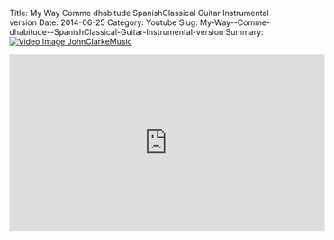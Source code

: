 Title: My Way  Comme dhabitude  SpanishClassical Guitar Instrumental version
Date: 2014-06-25
Category: Youtube
Slug: My-Way--Comme-dhabitude--SpanishClassical-Guitar-Instrumental-version
Summary: <a href="/My-Way--Comme-dhabitude--SpanishClassical-Guitar-Instrumental-version.html"><img src="https://i.ytimg.com/vi/TOo7LzdxZFs/hqdefault.jpg" alt="Video Image JohnClarkeMusic"></a>

<iframe width="560" height="315" src="https://www.youtube.com/embed/TOo7LzdxZFs" title="YouTube video player" frameborder="0" allow="accelerometer; autoplay; clipboard-write; encrypted-media; gyroscope; picture-in-picture" allowfullscreen></iframe>

